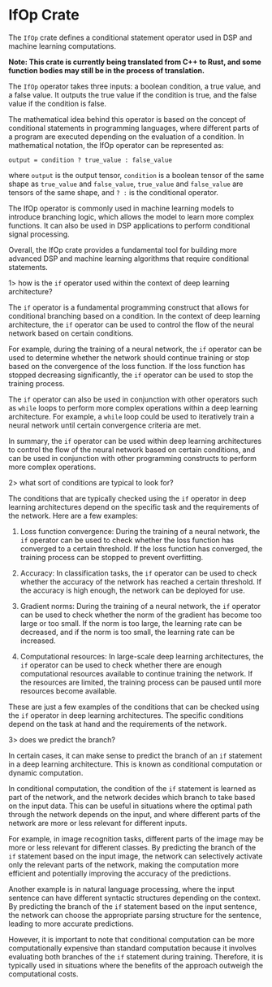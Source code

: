 # IfOp Crate

The `IfOp` crate defines a conditional statement
operator used in DSP and machine learning
computations.

**Note: This crate is currently being translated from C++ to Rust, and some function bodies may still be in the process of translation.**

The `IfOp` operator takes three inputs: a boolean
condition, a true value, and a false value. It
outputs the true value if the condition is true,
and the false value if the condition is false.

The mathematical idea behind this operator is
based on the concept of conditional statements in
programming languages, where different parts of
a program are executed depending on the evaluation
of a condition. In mathematical notation, the IfOp
operator can be represented as:

```
output = condition ? true_value : false_value
```

where `output` is the output tensor, `condition`
is a boolean tensor of the same shape as
`true_value` and `false_value`, `true_value` and
`false_value` are tensors of the same shape, and
`? :` is the conditional operator.

The IfOp operator is commonly used in machine
learning models to introduce branching logic,
which allows the model to learn more complex
functions. It can also be used in DSP applications
to perform conditional signal processing.

Overall, the IfOp crate provides a fundamental
tool for building more advanced DSP and machine
learning algorithms that require conditional
statements.

1> how is the `if` operator used within the
context of deep learning architecture?

The `if` operator is a fundamental programming
construct that allows for conditional branching
based on a condition. In the context of deep
learning architecture, the `if` operator can be
used to control the flow of the neural network
based on certain conditions.

For example, during the training of a neural
network, the `if` operator can be used to
determine whether the network should continue
training or stop based on the convergence of the
loss function. If the loss function has stopped
decreasing significantly, the `if` operator can be
used to stop the training process.

The `if` operator can also be used in conjunction
with other operators such as `while` loops to
perform more complex operations within a deep
learning architecture. For example, a `while` loop
could be used to iteratively train a neural
network until certain convergence criteria are
met.

In summary, the `if` operator can be used within
deep learning architectures to control the flow of
the neural network based on certain conditions,
and can be used in conjunction with other
programming constructs to perform more complex
operations.

2> what sort of conditions are typical to look
for?

The conditions that are typically checked using
the `if` operator in deep learning architectures
depend on the specific task and the requirements
of the network. Here are a few examples:

1. Loss function convergence: During the training
   of a neural network, the `if` operator can be
   used to check whether the loss function has
   converged to a certain threshold. If the loss
   function has converged, the training process
   can be stopped to prevent overfitting.

2. Accuracy: In classification tasks, the `if`
   operator can be used to check whether the
   accuracy of the network has reached a certain
   threshold. If the accuracy is high enough, the
   network can be deployed for use.

3. Gradient norms: During the training of a neural
   network, the `if` operator can be used to check
   whether the norm of the gradient has become too
   large or too small. If the norm is too large,
   the learning rate can be decreased, and if the
   norm is too small, the learning rate can be
   increased.

4. Computational resources: In large-scale deep
   learning architectures, the `if` operator can
   be used to check whether there are enough
   computational resources available to continue
   training the network. If the resources are
   limited, the training process can be paused
   until more resources become available.

These are just a few examples of the conditions
that can be checked using the `if` operator in
deep learning architectures. The specific
conditions depend on the task at hand and the
requirements of the network.

3> does we predict the branch?

In certain cases, it can make sense to predict the
branch of an `if` statement in a deep learning
architecture. This is known as conditional
computation or dynamic computation.

In conditional computation, the condition of the
`if` statement is learned as part of the network,
and the network decides which branch to take based
on the input data. This can be useful in
situations where the optimal path through the
network depends on the input, and where different
parts of the network are more or less relevant for
different inputs.

For example, in image recognition tasks, different
parts of the image may be more or less relevant
for different classes. By predicting the branch of
the `if` statement based on the input image, the
network can selectively activate only the relevant
parts of the network, making the computation more
efficient and potentially improving the accuracy
of the predictions.

Another example is in natural language processing,
where the input sentence can have different
syntactic structures depending on the context. By
predicting the branch of the `if` statement based
on the input sentence, the network can choose the
appropriate parsing structure for the sentence,
leading to more accurate predictions.

However, it is important to note that conditional
computation can be more computationally expensive
than standard computation because it involves
evaluating both branches of the `if` statement
during training. Therefore, it is typically used
in situations where the benefits of the approach
outweigh the computational costs.
